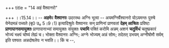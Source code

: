 +++
title = "14 अहं वैश्वानरो"

+++
।।15.14।। -- **अहमे**व **वैश्वानरः** उदरस्थः अग्निः भूत्वा --
अयमग्निर्वैश्वानरो योऽयमन्तः पुरुषे येनेदमन्नं पच्यते (बृ0 उ₀ 5।9।1)
इत्यादिश्रुतेः वैश्वानरः सन् प्राणिनां प्राणवतां **देहम् आश्रितः**
प्रविष्टः **प्राणापानसमायुक्तः** प्राणापानाभ्यां समायुक्तः संयुक्तः
**पचामि** पक्तिं करोमि अन्नम् अशनं **चतुर्विधं** चतुष्प्रकारं भोज्यं
भक्ष्यं चोष्यं लेह्यं च। भोक्ता वैश्वानरः अग्निः; अग्नेः भोज्यम् अन्नं
सोमः; तदेतत् उभयम् अग्नीषोमौ सर्वम् इति पश्यतः अन्नदोषलेपः न भवति।। किं च
--,
